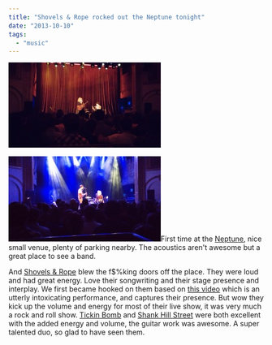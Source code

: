 ```yaml
---
title: "Shovels & Rope rocked out the Neptune tonight"
date: "2013-10-10"
tags: 
  - "music"
---
```


[![shovelsandrope2](images/shovelsandrope2-e1381387103628-300x168.jpg)](http://theludwigs.com/wp-content/uploads/2013/10/shovelsandrope2-e1381387103628.jpg)

[![shovelsandrope1](images/shovelsandrope1-e1381387156617-300x168.jpg)](http://theludwigs.com/wp-content/uploads/2013/10/shovelsandrope1-e1381387156617.jpg)First time at the [Neptune](http://www.stgpresents.org/neptune), nice small venue, plenty of parking nearby. The acoustics aren't awesome but a great place to see a band.

And [Shovels & Rope](http://www.shovelsandrope.com/) blew the f$%king doors off the place. They were loud and had great energy. Love their songwriting and their stage presence and interplay. We first became hooked on them based on [this video](http://www.youtube.com/watch?v=8nElVTkXmLo) which is an utterly intoxicating performance, and captures their presence. But wow they kick up the volume and energy for most of their live show, it was very much a rock and roll show. [Tickin Bomb](http://www.youtube.com/watch?v=7dhKoNXp-9M) and [Shank Hill Street](http://www.youtube.com/watch?v=NBJGTOycVxU) were both excellent with the added energy and volume, the guitar work was awesome. A super talented duo, so glad to have seen them.
